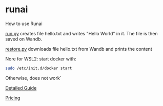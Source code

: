 # runai
How to use Runai


[run.py](run.py) creates file hello.txt and writes "Hello World" in it. The file is then saved on Wandb.

[restore.py](restore.py) downloads file hello.txt from Wandb and prints the content

Nore for WSL2: start docker with:
```bash
sudo /etc/init.d/docker start
```
Otherwise, does not work`


[Detailed Guide](https://github.com/bayazitdeniz/epic-guide.github.io/blob/main/_tools/compute_storage.md)

[Pricing](https://icitdocs.epfl.ch/display/clusterdocs/Pricing)